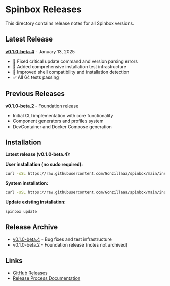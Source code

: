 # Spinbox Releases

This directory contains release notes for all Spinbox versions.

## Latest Release

**[v0.1.0-beta.4](v0.1.0-beta.4.md)** - January 13, 2025
- 🐛 Fixed critical update command and version parsing errors
- 🧪 Added comprehensive installation test infrastructure  
- 🔧 Improved shell compatibility and installation detection
- ✅ All 64 tests passing

## Previous Releases

**v0.1.0-beta.2** - Foundation release
- Initial CLI implementation with core functionality
- Component generators and profiles system
- DevContainer and Docker Compose generation

## Installation

**Latest release (v0.1.0-beta.4):**

**User installation (no sudo required):**
```bash
curl -sSL https://raw.githubusercontent.com/Gonzillaaa/spinbox/main/install-user.sh | bash
```

**System installation:**
```bash
curl -sSL https://raw.githubusercontent.com/Gonzillaaa/spinbox/main/install.sh | sudo bash
```

**Update existing installation:**
```bash
spinbox update
```

## Release Archive

- [v0.1.0-beta.4](v0.1.0-beta.4.md) - Bug fixes and test infrastructure
- v0.1.0-beta.2 - Foundation release (notes not archived)

## Links

- [GitHub Releases](https://github.com/Gonzillaaa/spinbox/releases)
- [Release Process Documentation](../dev/release-process.md)